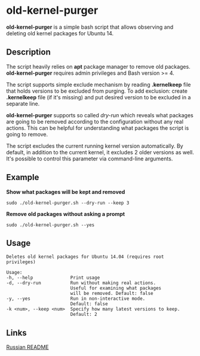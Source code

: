 # old-kernel-purger

__old-kernel-purger__ is a simple bash script that allows observing and deleting old kernel packages for Ubuntu 14.

## Description

The script heavily relies on __apt__ package manager to remove old packages.
__old-kernel-purger__ requires admin privileges and Bash version >= 4.

The script supports simple exclude mechanism by reading __.kernelkeep__ file that holds versions to be excluded from purging.
To add exclusion: create __.kernelkeep__ file (if it's missing) and put desired version to be excluded in a separate line.

__old-kernel-purger__ supports so called _dry-run_ which reveals what packages are going to be removed according to the configuration without any real actions. This can be helpful for understanding what packages the script is going to remove.

The script excludes the current running kernel version automatically.
By default, in addition to the current kernel, it excludes 2 older versions as well. It's possible to control this parameter via command-line arguments.

## Example

__Show what packages will be kept and removed__

```sudo ./old-kernel-purger.sh --dry-run --keep 3```

__Remove old packages without asking a prompt__

```sudo ./old-kernel-purger.sh --yes```

## Usage

```
Deletes old kernel packages for Ubuntu 14.04 (requires root privileges)

Usage:
-h, --help              Print usage
-d, --dry-run           Run without making real actions.
                        Useful for examining what packages
                        will be removed. Default: false
-y, --yes               Run in non-interactive mode.
                        Default: false
-k <num>, --keep <num>  Specify how many latest versions to keep.
                        Default: 2
```

## Links

[Russian README](./README-rus.md)

